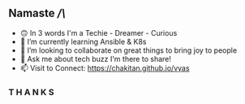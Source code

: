 ## Namaste _/\\_
- 🙃 In 3 words I'm a Techie - Dreamer - Curious
- 🌱 I’m currently learning Ansible & K8s
- 👯 I’m looking to collaborate on great things to bring joy to people
- 💬 Ask me about tech buzz I'm there to share!
- 📫 Visit to Connect: https://chakitan.github.io/vyas

### T H A N K S
